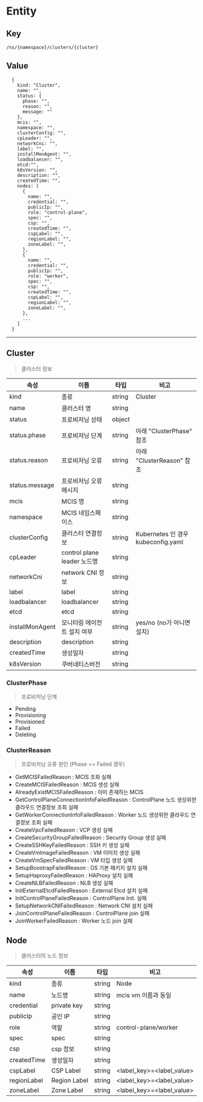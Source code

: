 # Entity

## Key
```
/ns/{namespace}/clusters/{cluster}
```

## Value
```
  {
    kind: "Cluster",
    name: "",
    status: {
      phase: "",
      reason: "",
      message: ""
    },
    mcis: "",
    namespace: "",
    clusterConfig: "",
    cpLeader: "",
    networkCni: "",
    label: "",
    installMonAgent: "",
    loadbalancer: "",
    etcd:"",
    k8sVersion: "",
    description: "",
    createdTime: "",
    nodes: [
      {
        name: "",
        credential: "",
        publicIp: "",
        role: "control-plane",
        spec: "",
        csp: "",
        createdTime: "",
        cspLabel: "",
        regionLabel: "",
        zoneLabel: "",
      },
      {
        name: "",
        credential: "",
        publicIp: "",
        role: "worker",
        spec: "",
        csp: "",
        createdTime: "",
        cspLabel: "",
        regionLabel: "",
        zoneLabel: "",
      },
      ...
    ]
  }
```

---
## Cluster
> 클러스터 정보

|속성               |이름                          |타입   |비고                                   |
|---                |---                         |---    |---                                  |
|kind               |종류                         |string |Cluster                              |
|name               |클러스터 명                    |string |                                     |
|status             |프로비저닝 상태                 |object |                                     |
|status.phase       |프로비저닝 단계                 |string |아래 "ClusterPhase" 참조               |
|status.reason      |프로비저닝 오류                 |string |아래 "ClusterReason" 참조              |
|status.message     |프로비저닝 오류 메시지            |string |                                     |
|mcis               |MCIS 명                      |string |                                     |
|namespace          |MCIS 네임스페이스               |string |                                     |
|clusterConfig      |클러스터 연결정보                |string |Kubernetes 인 경우 kubeconfig.yaml     |
|cpLeader           |control plane leader 노드명   |string |                                     |
|networkCni         |network CNI 정보             |string |                                     |
|label              |label                       |string |                                     |
|loadbalancer       |loadbalancer                |string |                                     |
|etcd               |etcd                        |string |                                     |
|installMonAgent    |모니터링 에이전트 설치 여부        |string | yes/no (no가 아니면 설치)              |
|description        |description                 |string |                                     |
|createdTime        |생성일자                      |string |                                     |
|k8sVersion         |쿠버네티스버전                  |string |                                     |

### ClusterPhase
> 프로비저닝 단계

* Pending
* Provisioning
* Provisioned
* Failed
* Deleting

### ClusterReason
> 프로비저닝 오류 원인 (Phase == Failed 경우)

* GetMCISFailedReason : MCIS 조회 실패
* CreateMCISFailedReason : MCIS 생성 실패
* AlreadyExistMCISFailedReason : 이미 존재하는 MCIS 
* GetControlPlaneConnectionInfoFailedReason : ControlPlane 노드 생성위한 클라우드 연결정보 조회 실패
* GetWorkerConnectionInfoFailedReason : Worker 노드 생성위한 클라우드 연결정보 조회 실패
* CreateVpcFailedReason : VCP 생성 실패
* CreateSecurityGroupFailedReason : Security Group 생성 실패
* CreateSSHKeyFailedReason : SSH 키 생성 실패
* CreateVmImageFailedReason : VM 이미지 생성 실패
* CreateVmSpecFailedReason : VM 타입 생성 실패
* SetupBoostrapFailedReason : OS 기본 패키지 설치 실패
* SetupHaproxyFailedReason : HAProxy 설치 실패
* CreateNLBFailedReason : NLB 생성 실패
* InitExternalEtcdFailedReason : External Etcd 설치 실패
* InitControlPlaneFailedReason : ControlPlane Init. 실패
* SetupNetworkCNIFailedReason : Network CNI 설치 실패
* JoinControlPlaneFailedReason : ControlPlane join 실패
* JoinWorkerFailedReason : Worker 노드 join 실패

## Node
> 클러스터의 노드 정보

|속성           |이름               |타입   |비고                 |
|---            |---                |---    |---                  |
|kind           |종류               |string |Node                 |
|name           |노드명             |string |mcis vm 이름과 동일  |
|credential     |private key        |string |                     |
|publicIp       |공인 IP            |string |                     |
|role           |역할               |string |control-plane/worker |
|spec           |spec               |string |                     |
|csp            |csp 정보           |string |                     |
|createdTime    |생성일자            |string |                    |
|cspLabel       |CSP Label         |string |<label_key>=<label_value> |
|regionLabel    |Region Label      |string |<label_key>=<label_value> |
|zoneLabel      |Zone Label        |string |<label_key>=<label_value> |
